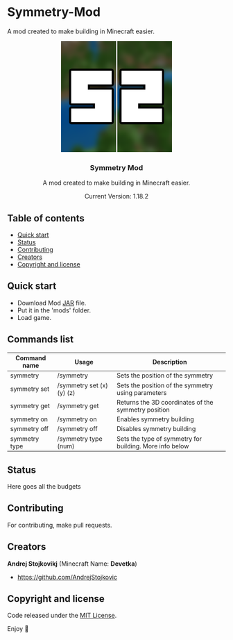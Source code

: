 # Symmetry-Mod
A mod created to make building in Minecraft easier.

<p align="center">
  <a href="https://github.com/AndrejStojkovic/Symmetry-Mod">
    <img src="symmetrymod.png" alt="Logo" width=256 height=256>
  </a>

  <h3 align="center">Symmetry Mod</h3>

  <p align="center">A mod created to make building in Minecraft easier.</p>
  <p align="center">Current Version: 1.18.2</p>
</p>


## Table of contents

- [Quick start](#quick-start)
- [Status](#status)
- [Contributing](#contributing)
- [Creators](#creators)
- [Copyright and license](#copyright-and-license)


## Quick start

- Download Mod [JAR](https://github.com/AndrejStojkovic/Symmetry-Mod/releases/download/Releases/symmetry-1.0.jar) file.
- Put it in the 'mods' folder.
- Load game.

## Commands list

| Command name | Usage | Description |
|--------------|-------|-------------|
| symmetry     | /symmetry   | Sets the position of the symmetry |
| symmetry set | /symmetry set (x) (y) (z)     | Sets the position of the symmetry using parameters |
| symmetry get | /symmetry get | Returns the 3D coordinates of the symmetry position |
| symmetry on  | /symmetry on | Enables symmetry building |
| symmetry off | /symmetry off | Disables symmetry building |
| symmetry type| /symmetry type (num) | Sets the type of symmetry for building. More info below |


## Status

Here goes all the budgets

## Contributing

For contributing, make pull requests.

## Creators

**Andrej Stojkovikj** (Minecraft Name: **Devetka**)
- <https://github.com/AndrejStojkovic>

## Copyright and license

Code released under the [MIT License](https://github.com/AndrejStojkovic/Symmetry-Mod/blob/master/LICENSE).

Enjoy :metal:
